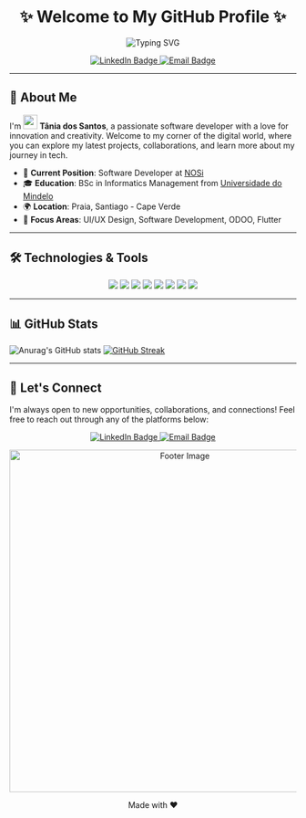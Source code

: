 <h1 align="center"> ✨ Welcome to My GitHub Profile ✨</h1>
<p align="center">
  <img src="https://readme-typing-svg.herokuapp.com?font=Fira+Code&size=30&duration=4000&pause=1000&color=F7F7F7&background=00172B&center=true&vCenter=true&width=600&height=60&lines=%7C+Software+Developer+%7C;%7C+Flutter+Developer+%7C;%7C+Odoo+Developer+%7C;%7C+UI/UX+Design+%7C;%7C+React+%7C" alt="Typing SVG">
</p>
<p align="center">
  <a href="https://www.linkedin.com/in/tânia-dos-santos-a31680b7/">
    <img src="https://img.shields.io/badge/LinkedIn-0A66C2?style=for-the-badge&logo=linkedin&logoColor=white" alt="LinkedIn Badge"/>
  </a>
 <a href="mailto:tloreane27@gmail.com">
    <img src="https://img.shields.io/badge/Email-D14836?style=for-the-badge&logo=gmail&logoColor=white" alt="Email Badge"/>
 </a>
</p>

---


## 💫 About Me
<p>
  I'm <img src="https://media.giphy.com/media/hvRJCLFzcasrR4ia7z/giphy.gif" width="25px"> <b>Tânia dos Santos</b>, a passionate software developer with a love for innovation and creativity. Welcome to my corner of the digital world, where you can explore my latest projects, collaborations, and learn more about my journey in tech.
</p>


- 💼 **Current Position**: Software Developer at [NOSi](https://nosi.cv/)
- 🎓 **Education**: BSc in Informatics Management from [Universidade do Mindelo](https://um.edu.cv/)
- 🌍 **Location**: Praia, Santiago - Cape Verde
- 🚀 **Focus Areas**: UI/UX Design, Software Development, ODOO, Flutter

---

## 🛠️ Technologies & Tools

<p align="center">
  <img src="https://img.shields.io/badge/-JavaScript-F7DF1E?style=flat-square&logo=javascript&logoColor=black" />
  <img src="https://img.shields.io/badge/-Python-3776AB?style=flat-square&logo=python&logoColor=white" />
  <img src="https://img.shields.io/badge/-Odoo-A24689?style=flat-square" />
  <img src="https://img.shields.io/badge/-Flutter-ffffff?style=flat-square&logo=flutter&logoColor=blue"/>
  <img src="https://img.shields.io/badge/-Pycharm-ffffff?style=flat-square&logo=pycharm&logoColor=black" />
  <img src="https://img.shields.io/badge/-Node.js-339933?style=flat-square&logo=node-dot-js&logoColor=white" />
  <img src="https://img.shields.io/badge/-VS_Code-007ACC?style=flat-square&logo=visual-studio-code&logoColor=white" />
  <img src="https://img.shields.io/badge/-Git-F05032?style=flat-square&logo=git&logoColor=white" />
</p>

---

## 📊 GitHub Stats

 ![Anurag's GitHub stats](https://github-readme-stats.vercel.app/api?username=TaniaDosSantos&theme=algolia&show_icons=true)
 [![GitHub Streak](https://github-readme-streak-stats.herokuapp.com/?user=TaniaDosSantos)](https://git.io/streak-stats)

---

## 💬 Let's Connect

I'm always open to new opportunities, collaborations, and connections! Feel free to reach out through any of the platforms below:

<p align="center">
  <a href="https://www.linkedin.com/in/tânia-dos-santos-a31680b7/">
    <img src="https://img.shields.io/badge/LinkedIn-0A66C2?style=for-the-badge&logo=linkedin&logoColor=white" alt="LinkedIn Badge"/>
  </a>
 <a href="mailto:tloreane27@gmail.com">
    <img src="https://img.shields.io/badge/Email-D14836?style=for-the-badge&logo=gmail&logoColor=white" alt="Email Badge"/>
 </a>  
</p>

<p align="center">
  <img src="https://media.licdn.com/dms/image/D4D12AQH8wFBWTJpYRQ/article-cover_image-shrink_600_2000/0/1688545854206?e=2147483647&v=beta&t=p3lTJ2HQaiXzEqUOzfQq2QRvfwrqjfuh8nTT3u6lgM0" alt="Footer Image" width="600px"/>
</p>

<p align="center">
  Made with ❤️ 
</p>

